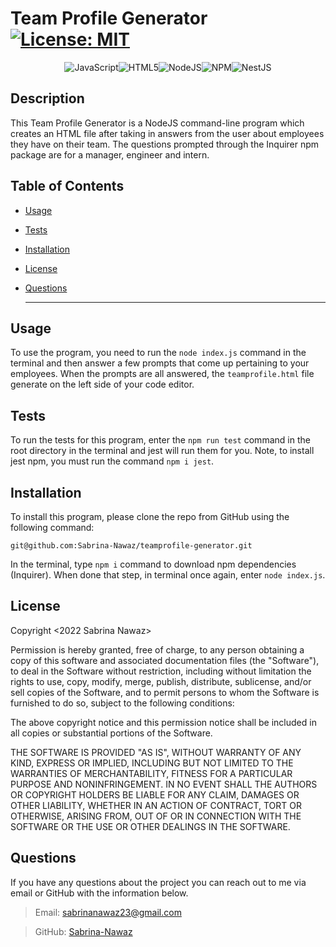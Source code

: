   # Team Profile Generator  [![License: MIT](https://img.shields.io/badge/License-MIT-yellow.svg)](https://opensource.org/licenses/MIT)
 
 <div align="center">

![JavaScript](https://img.shields.io/badge/javascript-%23323330.svg?style=for-the-badge&logo=javascript&logoColor=%23F7DF1E)![HTML5](https://img.shields.io/badge/html5-%23E34F26.svg?style=for-the-badge&logo=html5&logoColor=white)![NodeJS](https://img.shields.io/badge/node.js-6DA55F?style=for-the-badge&logo=node.js&logoColor=white)![NPM](https://img.shields.io/badge/NPM-%23000000.svg?style=for-the-badge&logo=npm&logoColor=white)![NestJS](https://img.shields.io/badge/nestjs-%23E0234E.svg?style=for-the-badge&logo=nestjs&logoColor=white)

</div>

## Description

  This Team Profile Generator is a NodeJS command-line program which creates an HTML file after taking in answers from the user about employees they have on their team. The questions prompted through the Inquirer npm package are for a manager, engineer and intern. 

## Table of Contents

  * [Usage](#usage) 
  * [Tests](#tests) 
  * [Installation](#installation)
  * [License](#license)
  * [Questions](#questions)

    ***
## Usage

  To use the program, you need to run the `node index.js` command in the terminal and then answer a few prompts that come up pertaining to your employees. When the prompts are all answered, the `teamprofile.html` file generate on the left side of your code editor.

## Tests

  To run the tests for this program, enter the `npm run test` command in the root directory in the terminal and jest will run them for you. Note, to install jest npm, you must run the command `npm i jest`. 
  
## Installation

  To install this program, please clone the repo from GitHub using the following command: 
  
  ```
  git@github.com:Sabrina-Nawaz/teamprofile-generator.git
  ```
  
  In the terminal, type `npm i` command to download npm dependencies (Inquirer). When done that step, in terminal once again, enter `node index.js`. 

## License
Copyright <2022 Sabrina Nawaz> <COPYRIGHT>

Permission is hereby granted, free of charge, to any person obtaining a copy of this software and associated documentation files (the "Software"), to deal in the Software without restriction, including without limitation the rights to use, copy, modify, merge, publish, distribute, sublicense, and/or sell copies of the Software, and to permit persons to whom the Software is furnished to do so, subject to the following conditions:

The above copyright notice and this permission notice shall be included in all copies or substantial portions of the Software.

THE SOFTWARE IS PROVIDED "AS IS", WITHOUT WARRANTY OF ANY KIND, EXPRESS OR IMPLIED, INCLUDING BUT NOT LIMITED TO THE WARRANTIES OF MERCHANTABILITY, FITNESS FOR A PARTICULAR PURPOSE AND NONINFRINGEMENT. IN NO EVENT SHALL THE AUTHORS OR COPYRIGHT HOLDERS BE LIABLE FOR ANY CLAIM, DAMAGES OR OTHER LIABILITY, WHETHER IN AN ACTION OF CONTRACT, TORT OR OTHERWISE, ARISING FROM, OUT OF OR IN CONNECTION WITH THE SOFTWARE OR THE USE OR OTHER DEALINGS IN THE SOFTWARE.
  
## Questions

  If you have any questions about the project you can reach out to me via email or GitHub with the information below. 

  >Email: sabrinanawaz23@gmail.com 

  >GitHub: [Sabrina-Nawaz](https://github.com/Sabrina-Nawaz)